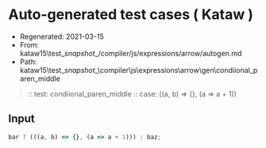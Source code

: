 # Auto-generated test cases ( Kataw )
- Regenerated: 2021-03-15
- From: kataw15\test\__snapshot__/compiler/js/expressions/arrow/autogen.md
- Path: kataw15\test\__snapshot__\compiler\js\expressions\arrow\gen\condiional_paren_middle
> :: test: condiional_paren_middle
> :: case: ((a, b) => {}, (a => a + 1))
## Input

`````js
bar ? (((a, b) => {}, (a => a + 1))) : baz;
`````

